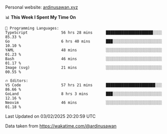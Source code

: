 Personal website: [ardinusawan.xyz](https://ardinusawan.xyz)

<!--START_SECTION:waka-->
📊 **This Week I Spent My Time On** 

```text
💬 Programming Languages: 
TypeScript               56 hrs 28 mins      █████████████████████░░░░   85.33 % 
Go                       6 hrs 40 mins       ███░░░░░░░░░░░░░░░░░░░░░░   10.10 % 
YAML                     48 mins             ░░░░░░░░░░░░░░░░░░░░░░░░░   01.23 % 
Bash                     46 mins             ░░░░░░░░░░░░░░░░░░░░░░░░░   01.17 % 
Image (svg)              21 mins             ░░░░░░░░░░░░░░░░░░░░░░░░░   00.55 % 

🔥 Editors: 
VS Code                  57 hrs 21 mins      ██████████████████████░░░   86.66 % 
GoLand                   8 hrs 3 mins        ███░░░░░░░░░░░░░░░░░░░░░░   12.16 % 
Neovim                   46 mins             ░░░░░░░░░░░░░░░░░░░░░░░░░   01.18 % 
```


 Last Updated on 03/02/2025 20:20:59 UTC
<!--END_SECTION:waka-->
Data taken from https://wakatime.com/@ardinusawan
